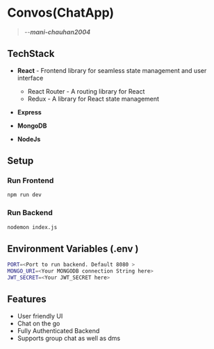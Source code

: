 # Convos(ChatApp)
> --<cite>**mani-chauhan2004**</cite>

## TechStack
+ **React** - Frontend library for seamless state management and user interface
    + React Router - A routing library for React
    + Redux - A library for React state management

+ **Express**
+ **MongoDB**
+ **NodeJs**

## Setup

### Run Frontend

```bash
npm run dev
```

### Run Backend 

```bash
nodemon index.js
```

## Environment Variables (.env )

```bash
PORT=<Port to run backend. Default 8080 >
MONGO_URI=<Your MONGODB connection String here>
JWT_SECRET=<Your JWT_SECRET here>
```


## Features
+ User friendly UI
+ Chat on the go
+ Fully Authenticated Backend
+ Supports group chat as well as dms



